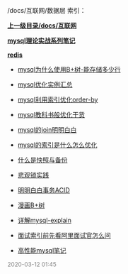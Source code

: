 /docs/互联网/数据层 索引：


**[上一级目录/docs/互联网](/docs/互联网/index.md)**

**[mysql理论实战系列笔记](/docs/互联网/数据层/mysql理论实战系列笔记/index.md)**

**[redis](/docs/互联网/数据层/redis/index.md)**

- [mysql为什么使用B+树-能存储多少行](/docs/互联网/数据层/mysql为什么使用B+树-能存储多少行.md)

- [mysql优化实例汇总](/docs/互联网/数据层/mysql优化实例汇总.md)

- [mysql利用索引优化order-by](/docs/互联网/数据层/mysql利用索引优化order-by.md)

- [mysql教科书般优化干货](/docs/互联网/数据层/mysql教科书般优化干货.md)

- [mysql的join明明白白](/docs/互联网/数据层/mysql的join明明白白.md)

- [mysql的索引是什么怎么优化](/docs/互联网/数据层/mysql的索引是什么怎么优化.md)

- [什么是快照与备份](/docs/互联网/数据层/什么是快照与备份.md)

- [悲观锁实践](/docs/互联网/数据层/悲观锁实践.md)

- [明明白白事务ACID](/docs/互联网/数据层/明明白白事务ACID.md)

- [漫画B+树](/docs/互联网/数据层/漫画B+树.md)

- [详解mysql-explain](/docs/互联网/数据层/详解mysql-explain.md)

- [面试索引前先看阿里面试官怎么问](/docs/互联网/数据层/面试索引前先看阿里面试官怎么问.md)

- [高性能mysql笔记](/docs/互联网/数据层/高性能mysql笔记.md)


<font size=2 color='grey'> 2020-03-12 01:45 </font>